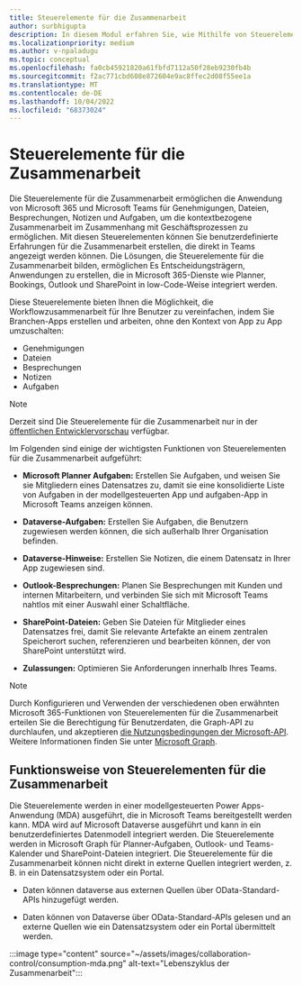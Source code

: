 ```yaml
---
title: Steuerelemente für die Zusammenarbeit
author: surbhigupta
description: In diesem Modul erfahren Sie, wie Mithilfe von Steuerelementen für die Zusammenarbeit Entscheidungsträger Apps erstellen können, die in Microsoft 365-Dienste wie Planner, Bookings und Outlook integriert sind.
ms.localizationpriority: medium
ms.author: v-npaladugu
ms.topic: conceptual
ms.openlocfilehash: fa0cb45921820a61fbfd7112a50f28eb9230fb4b
ms.sourcegitcommit: f2ac771cbd608e872604e9ac8ffec2d08f55ee1a
ms.translationtype: MT
ms.contentlocale: de-DE
ms.lasthandoff: 10/04/2022
ms.locfileid: "68373024"
---
```

# <a name="collaboration-controls"></a>Steuerelemente für die Zusammenarbeit

Die Steuerelemente für die Zusammenarbeit ermöglichen die Anwendung von Microsoft 365 und Microsoft Teams für Genehmigungen, Dateien, Besprechungen, Notizen und Aufgaben, um die kontextbezogene Zusammenarbeit im Zusammenhang mit Geschäftsprozessen zu ermöglichen. Mit diesen Steuerelementen können Sie benutzerdefinierte Erfahrungen für die Zusammenarbeit erstellen, die direkt in Teams angezeigt werden können. Die Lösungen, die Steuerelemente für die Zusammenarbeit bilden, ermöglichen Es Entscheidungsträgern, Anwendungen zu erstellen, die in Microsoft 365-Dienste wie Planner, Bookings, Outlook und SharePoint in low-Code-Weise integriert werden.

Diese Steuerelemente bieten Ihnen die Möglichkeit, die Workflowzusammenarbeit für Ihre Benutzer zu vereinfachen, indem Sie Branchen-Apps erstellen und arbeiten, ohne den Kontext von App zu App umzuschalten:

* Genehmigungen
* Dateien
* Besprechungen
* Notizen
* Aufgaben

> [!NOTE]
> Derzeit sind Die Steuerelemente für die Zusammenarbeit nur in der [öffentlichen Entwicklervorschau](~/resources/dev-preview/developer-preview-intro.md) verfügbar.

Im Folgenden sind einige der wichtigsten Funktionen von Steuerelementen für die Zusammenarbeit aufgeführt:

* **Microsoft Planner Aufgaben:** Erstellen Sie Aufgaben, und weisen Sie sie Mitgliedern eines Datensatzes zu, damit sie eine konsolidierte Liste von Aufgaben in der modellgesteuerten App und aufgaben-App in Microsoft Teams anzeigen können.

* **Dataverse-Aufgaben:** Erstellen Sie Aufgaben, die Benutzern zugewiesen werden können, die sich außerhalb Ihrer Organisation befinden.

* **Dataverse-Hinweise:** Erstellen Sie Notizen, die einem Datensatz in Ihrer App zugewiesen sind.

* **Outlook-Besprechungen:** Planen Sie Besprechungen mit Kunden und internen Mitarbeitern, und verbinden Sie sich mit Microsoft Teams nahtlos mit einer Auswahl einer Schaltfläche.

* **SharePoint-Dateien:** Geben Sie Dateien für Mitglieder eines Datensatzes frei, damit Sie relevante Artefakte an einem zentralen Speicherort suchen, referenzieren und bearbeiten können, der von SharePoint unterstützt wird.

* **Zulassungen:** Optimieren Sie Anforderungen innerhalb Ihres Teams.

> [!NOTE]
> Durch Konfigurieren und Verwenden der verschiedenen oben erwähnten Microsoft 365-Funktionen von Steuerelementen für die Zusammenarbeit erteilen Sie die Berechtigung für Benutzerdaten, die Graph-API zu durchlaufen, und akzeptieren [die Nutzungsbedingungen der Microsoft-API](/legal/microsoft-apis/terms-of-use?context=graph%2Fcontext). Weitere Informationen finden Sie unter [Microsoft Graph](/graph/overview).

## <a name="how-collaboration-controls-works"></a>Funktionsweise von Steuerelementen für die Zusammenarbeit

Die Steuerelemente werden in einer modellgesteuerten Power Apps-Anwendung (MDA) ausgeführt, die in Microsoft Teams bereitgestellt werden kann. MDA wird auf Microsoft Dataverse ausgeführt und kann in ein benutzerdefiniertes Datenmodell integriert werden. Die Steuerelemente werden in Microsoft Graph für Planner-Aufgaben, Outlook- und Teams-Kalender und SharePoint-Dateien integriert. Die Steuerelemente für die Zusammenarbeit können nicht direkt in externe Quellen integriert werden, z. B. in ein Datensatzsystem oder ein Portal.

* Daten können dataverse aus externen Quellen über OData-Standard-APIs hinzugefügt werden.

* Daten können von Dataverse über OData-Standard-APIs gelesen und an externe Quellen wie ein Datensatzsystem oder ein Portal übermittelt werden.

:::image type="content" source="~/assets/images/collaboration-control/consumption-mda.png" alt-text="Lebenszyklus der Zusammenarbeit":::
